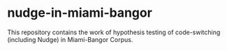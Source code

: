 # nudge-in-miami-bangor
This repository contains the work of hypothesis testing of code-switching (including Nudge) in Miami-Bangor Corpus.
